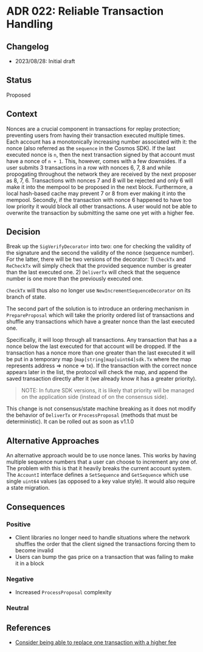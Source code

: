 # ADR 022: Reliable Transaction Handling

## Changelog

- 2023/08/28: Initial draft

## Status

Proposed

## Context

Nonces are a crucial component in transactions for replay protection; preventing users from having their transaction executed multiple times. Each account has a monotonically increasing number associated with it: the nonce (also referred as the `sequence` in the Cosmos SDK). If the last executed nonce is `n`, then the next transaction signed by that account must have a nonce of `n + 1`. This, however, comes with a few downsides. If a user submits 3 transactions in a row with nonces 6, 7, 8 and while propogating throughout the network they are received by the next proposer as 8, 7, 6. Transactions with nonces 7 and 8 will be rejected and only 6 will make it into the mempool to be proposed in the next block. Furthermore, a local hash-based cache may prevent 7 or 8 from ever making it into the mempool. Secondly, if the transaction with nonce 6 happened to have too low priority it would block all other transactions. A user would not be able to overwrite the transaction by submitting the same one yet with a higher fee.

## Decision

Break up the `SigVerifyDecorator` into two: one for checking the validity of the signature and the second the validity of the nonce (sequence number). For the latter, there will be two versions of the decorator: 1) `CheckTx` and `ReCheckTx` will simply check that the provided sequence number is greater than the last executed one. 2) `DeliverTx` will check that the sequence number is one more than the previously executed one.

`CheckTx` will thus also no longer use `NewIncrementSequenceDecorator` on its branch of state.

The second part of the solution is to introduce an ordering mechanism in `PrepareProposal` which will take the priority ordered list of transactions and shuffle any transactions which have a greater nonce than the last executed one.

Specifically, it will loop through all transactions. Any transaction that has a a nonce below the last executed for that account will be dropped. If the transaction has a nonce more than one greater than the last executed it will be put in a temporary map (`map[string]map[uint64]sdk.Tx` where the map represents address => nonce => tx). If the transaction with the correct nonce appears later in the list, the protocol will check the map, and append the saved transaction directly after it (we already know it has a greater priority).

> NOTE: In future SDK versions, it is likely that priority will be managed on the application side (instead of on the consensus side).

This change is not consensus/state machine breaking as it does not modify the behavior of `DeliverTx` or `ProcessProposal` (methods that must be deterministic).  It can be rolled out as soon as v1.1.0

## Alternative Approaches

An alternative approach would be to use nonce lanes. This works by having multiple sequence numbers that a user can choose to increment any one of. The problem with this is that it heavily breaks the current account system. The `AccountI` interface defines a `SetSequence` and `GetSequence` which use single `uint64` values (as opposed to a key value style). It would also require a state migration.

## Consequences


### Positive

- Client libraries no longer need to handle situations where the network shuffles the order that the client signed the transactions forcing them to become invalid
- Users can bump the gas price on a transaction that was failing to make it in a block

### Negative

- Increased `ProcessProposal` complexity

### Neutral

## References

- [Consider being able to replace one transaction with a higher fee](https://github.com/celestiaorg/celestia-app/issues/2334)

